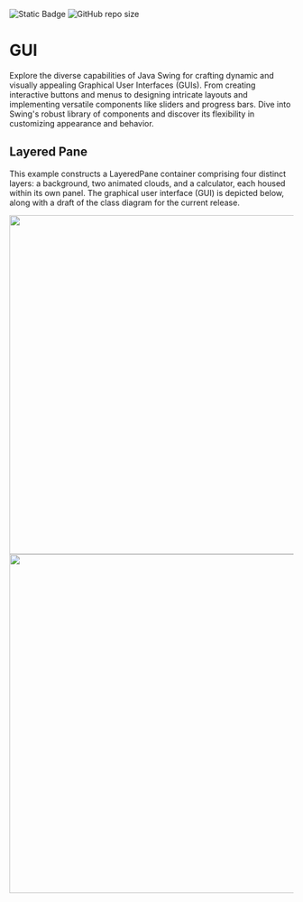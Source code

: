![Static Badge](https://img.shields.io/badge/author-javiergs-orange)
![GitHub repo size](https://img.shields.io/github/repo-size/CSC3100/GUI)

# GUI
Explore the diverse capabilities of Java Swing for crafting dynamic and visually appealing Graphical User Interfaces (GUIs). From creating interactive buttons and menus to designing intricate layouts and implementing versatile components like sliders and progress bars. Dive into Swing's robust library of components and discover its flexibility in customizing appearance and behavior.
<br>

## Layered Pane
This example constructs a LayeredPane container comprising four distinct layers: a background, two animated clouds, and a calculator, each housed within its own panel. The graphical user interface (GUI) is depicted below, along with a draft of the class diagram for the current release.

<p align="center">
<IMG SRC="https://github.com/CSC3100/GUI/assets/3814755/a2eb8359-13d0-4a58-a0ee-75225fff4f22" WIDTH=600>
<img width="600" src="https://github.com/CSC3100/Pong-Game/assets/3814755/26cf5ecf-8172-4a36-8942-88b05d31b6e7">
</p>
